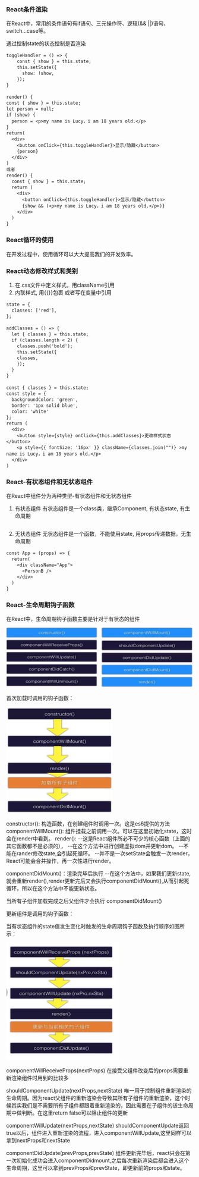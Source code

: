 ### React条件渲染
在React中，常用的条件语句有if语句、三元操作符、逻辑(&& ||)语句、switch...case等。

通过控制state的状态控制是否渲染
```
toggleHandler = () => {
    const { show } = this.state;
    this.setState({
      show: !show,
    });
}

render() {
const { show } = this.state;
let person = null;
if (show) {
  person = <p>my name is Lucy，i am 18 years old.</p>
}
return(
  <div>
    <button onClick={this.toggleHandler}>显示/隐藏</button>
    {person}
  </div>
)
或者
render() {
  const { show } = this.state;
  return (
    <div>
      <button onClick={this.toggleHandler}>显示/隐藏</button>
      {show && (<p>my name is Lucy，i am 18 years old.</p>)}
    </div>
  )
}
```
### React循环的使用
在开发过程中，使用循环可以大大提高我们的开发效率。



### React动态修改样式和类别
1. 在.css文件中定义样式，用className引用
2. 内联样式, 用{{}}包裹 或者写在变量中引用 
```
state = {
  classes: ['red'],
};

addClasses = () => {
  let { classes } = this.state;
  if (classes.length < 2) {
    classes.push('bold');
    this.setState({
    classes,
    });
  }
}

const { classes } = this.state;
const style = {
  backgroundColor: 'green',
  border: '1px solid blue',
  color: 'white'
};
return (
  <div>
    <button style={style} onClick={this.addClasses}>更改样式状态</button>
    <p style={{ fontSize: '16px' }} className={classes.join("")} >my name is Lucy，i am 18 years old.</p>
  </div>
)
```
### React-有状态组件和无状态组件
在React中组件分为两种类型-有状态组件和无状态组件
1. 有状态组件
有状态组件是一个class类，继承Component, 有状态state, 有生命周期
```

```
2. 无状态组件
无状态组件是一个函数，不能使用state, 用props传递数据，无生命周期
```
const App = (props) => { 
  return(
    <div className="App">
      <PersonB />
    </div>
  )
}
```
### React-生命周期钩子函数
在React中，生命周期钩子函数主要是针对于有状态的组件

<img src='./images/hook.png'/>

首次加载时调用的钩子函数：

<img src='./images/constructor.png'/>

constructor(): 构造函数，在创建组件时调用一次。这是es6提供的方法
componentWillMount(): 组件挂载之前调用一次。可以在这里初始化state，这时会在render中看到。
render(): 
--这是React组件所必不可少的核心函数（上面的其它函数都不是必须的），
--在这个方法中进行创建虚拟dom并更新dom。
--不能在rander修改state,会引起死循环。
--并不是一次setState会触发一次render，React可能会合并操作，再一次性进行render。

componentDidMount()：渲染完毕后执行
--在这个方法中，如果我们更新state,就会重新render(),render更新完后又会执行componentDidMount(),从而引起死循环，所以在这个方法中不能更新状态。

当所有子组件加载完成之后父组件才会执行 componentDidMount()

更新组件是调用的钩子函数：

当有状态组件的state值发生变化时触发的生命周期钩子函数及执行顺序如图所示：

<img src='./images/updatefn.png'/>

componentWillReceiveProps(nextProps)
在接受父组件改变后的props需要重新渲染组件时用到的比较多

shouldComponentUpdate(nextProps,nextState)
唯一用于控制组件重新渲染的生命周期。因为react父组件的重新渲染会导致其所有子组件的重新渲染，这个时候其实我们是不需要所有子组件都跟着重新渲染的，因此需要在子组件的该生命周期中做判断。在这里return false可以阻止组件的更新

componentWillUpdate(nextProps,nextState)
shouldComponentUpdate返回true以后，组件进入重新渲染的流程，进入componentWillUpdate,这里同样可以拿到nextProps和nextState

componentDidUpdate(prevProps,prevState)
组件更新完毕后，react只会在第一次初始化成功会进入componentDidmount,之后每次重新渲染后都会进入这个生命周期，这里可以拿到prevProps和prevState，即更新前的props和state。